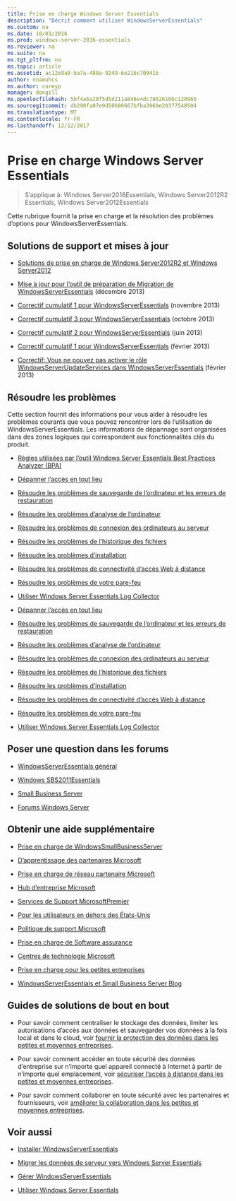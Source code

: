 ```yaml
---
title: Prise en charge Windows Server Essentials
description: "Décrit comment utiliser WindowsServerEssentials"
ms.custom: na
ms.date: 10/03/2016
ms.prod: windows-server-2016-essentials
ms.reviewer: na
ms.suite: na
ms.tgt_pltfrm: na
ms.topic: article
ms.assetid: ac12e9a9-ba7a-480a-9249-6e216c70941b
author: nnamuhcs
ms.author: coreyp
manager: dongill
ms.openlocfilehash: 5bf4a6a28f5d5d211a846e4dc7862610bc12096b
ms.sourcegitcommit: db290fa07e9d50686667bfba3969e20377548504
ms.translationtype: MT
ms.contentlocale: fr-FR
ms.lasthandoff: 12/12/2017
---
```

# <a name="support-windows-server-essentials"></a>Prise en charge Windows Server Essentials

>S’applique à: Windows Server2016Essentials, Windows Server2012R2 Essentials, Windows Server2012Essentials

Cette rubrique fournit la prise en charge et la résolution des problèmes d’options pour WindowsServerEssentials.  
  
##  <a name="BKMK_Top"></a>Solutions de support et mises à jour  
  
-   [Solutions de prise en charge de Windows Server2012R2 et Windows Server2012](http://blogs.technet.com/b/topsupportsolutions/archive/2014/02/04/top-support-solutions-for-microsoft-windows-server-2012.aspx)  
  
-   [Mise à jour pour l’outil de préparation de Migration de WindowsServerEssentials](https://support.microsoft.com/kb/2908176) (décembre 2013)  
  
-   [Correctif cumulatif 1 pour WindowsServerEssentials](https://support.microsoft.com/kb/2887595) (novembre 2013)  
  
-   [Correctif cumulatif 3 pour WindowsServerEssentials](https://support.microsoft.com/kb/2862551) (octobre 2013)  
  
-   [Correctif cumulatif 2 pour WindowsServerEssentials](https://support.microsoft.com/kb/2824160) (juin 2013)  
  
-   [Correctif cumulatif 1 pour WindowsServerEssentials](https://support.microsoft.com/kb/2781267) (février 2013)  
  
-   [Correctif: Vous ne pouvez pas activer le rôle WindowsServerUpdateServices dans WindowsServerEssentials](https://support.microsoft.com/kb/2762663) (février 2013)  
  
## <a name="troubleshoot"></a>Résoudre les problèmes  
 Cette section fournit des informations pour vous aider à résoudre les problèmes courants que vous pouvez rencontrer lors de l’utilisation de WindowsServerEssentials. Les informations de dépannage sont organisées dans des zones logiques qui correspondent aux fonctionnalités clés du produit.  
  
-   [Règles utilisées par l’outil Windows Server Essentials Best Practices Analyzer (BPA)](../migrate/Rules-used-by-the-Windows-Server-Essentials-Best-Practices-Analyzer--BPA--Tool.md)  
  

-   [Dépanner l’accès en tout lieu](Troubleshoot-Anywhere-Access-in-Windows-Server-Essentials.md)  
  
-   [Résoudre les problèmes de sauvegarde de l’ordinateur et les erreurs de restauration](Troubleshoot-computer-backup-and-restore-errors-in-Windows-Server-Essentials.md)  
  
-   [Résoudre les problèmes d’analyse de l’ordinateur](Troubleshoot-computer-monitoring-in-Windows-Server-Essentials.md)  
  
-   [Résoudre les problèmes de connexion des ordinateurs au serveur](Troubleshoot-connecting-computers-to-the-server-in-Windows-Server-Essentials.md)  
  
-   [Résoudre les problèmes de l’historique des fichiers](Troubleshoot-File-History-in-Windows-Server-Essentials.md)  
  
-   [Résoudre les problèmes d’installation](Troubleshoot-Windows-Server-Essentials-installation.md)  
  
-   [Résoudre les problèmes de connectivité d’accès Web à distance](Troubleshoot-Remote-Web-Access-connectivity-in-Windows-Server-Essentials.md)  
  
-   [Résoudre les problèmes de votre pare-feu](Troubleshoot-your-firewall-in-Windows-Server-Essentials.md)  
  
-   [Utiliser Windows Server Essentials Log Collector](Use-the-Windows-Server-Essentials-Log-Collector.md)  

-   [Dépanner l’accès en tout lieu](../support/Troubleshoot-Anywhere-Access-in-Windows-Server-Essentials.md)  
  
-   [Résoudre les problèmes de sauvegarde de l’ordinateur et les erreurs de restauration](../support/Troubleshoot-computer-backup-and-restore-errors-in-Windows-Server-Essentials.md)  
  
-   [Résoudre les problèmes d’analyse de l’ordinateur](../support/Troubleshoot-computer-monitoring-in-Windows-Server-Essentials.md)  
  
-   [Résoudre les problèmes de connexion des ordinateurs au serveur](../support/Troubleshoot-connecting-computers-to-the-server-in-Windows-Server-Essentials.md)  
  
-   [Résoudre les problèmes de l’historique des fichiers](../support/Troubleshoot-File-History-in-Windows-Server-Essentials.md)  
  
-   [Résoudre les problèmes d’installation](../support/Troubleshoot-Windows-Server-Essentials-installation.md)  
  
-   [Résoudre les problèmes de connectivité d’accès Web à distance](../support/Troubleshoot-Remote-Web-Access-connectivity-in-Windows-Server-Essentials.md)  
  
-   [Résoudre les problèmes de votre pare-feu](../support/Troubleshoot-your-firewall-in-Windows-Server-Essentials.md)  
  
-   [Utiliser Windows Server Essentials Log Collector](../support/Use-the-Windows-Server-Essentials-Log-Collector.md)  

  
## <a name="ask-a-question-in-the-forums"></a>Poser une question dans les forums  
  
-   [WindowsServerEssentials général](https://social.technet.microsoft.com/Forums/windowsserver/home?forum=winserveressentials)  
  
-   [Windows SBS2011Essentials](https://social.technet.microsoft.com/Forums/home?forum=smallbusinessserver2011essentials)  
  
-   [Small Business Server](https://social.technet.microsoft.com/Forums/home?forum=smallbusinessserver)  
  
-   [Forums Windows Server](https://social.technet.microsoft.com/Forums/windowsserver/home?category=windowsserver)  
  
## <a name="get-additional-help"></a>Obtenir une aide supplémentaire  
  
-   [Prise en charge de WindowsSmallBusinessServer](https://support.microsoft.com/oas/default.aspx?gprid=1167&st=1&wfxredirect=1&sd=gn)  
  
-   [D’apprentissage des partenaires Microsoft](https://mspartnerlp.mspartner.microsoft.com/LearningPath/LearningPath/DLPaths?trackId=559&rowId=1078&trackPathId=6605)  
  
-   [Prise en charge de réseau partenaire Microsoft](https://mspartner.microsoft.com/en/us/Pages/Support/get-support.aspx)  
  
-   [Hub d’entreprise Microsoft](http://www.microsoftbusinesshub.com/Gigya/Insider)  
  
-   [Services de Support MicrosoftPremier](https://www.microsoft.com/microsoftservices/support.aspx)  
  
-   [Pour les utilisateurs en dehors des États-Unis](https://support.microsoft.com/common/international.aspx?&sd=tech)  
  
-   [Politique de support Microsoft](https://support.microsoft.com/lifecycle/)  
  
-   [Prise en charge de Software assurance](https://support.microsoft.com/default.aspx?scid=fh;%5Bln%5D;SoftAssurance)  
  
-   [Centres de technologie Microsoft](https://www.microsoft.com/mtc/default.aspx)  
  
-   [Prise en charge pour les petites entreprises](https://smallbusiness.support.microsoft.com/contact)  
  
-   [WindowsServerEssentials et Small Business Server Blog](http://blogs.technet.com/b/sbs/)  
  
## <a name="end-to-end-solution-guides"></a>Guides de solutions de bout en bout  
  
-    Pour savoir comment centraliser le stockage des données, limiter les autorisations d’accès aux données et sauvegarder vos données à la fois local et dans le cloud, voir [fournir la protection des données dans les petites et moyennes entreprises](https://technet.microsoft.com/library/dn582043.aspx).  
  
-    Pour savoir comment accéder en toute sécurité des données d’entreprise sur n’importe quel appareil connecté à Internet à partir de n’importe quel emplacement, voir [sécuriser l’accès à distance dans les petites et moyennes entreprises](https://technet.microsoft.com/library/dn629457.aspx).  
  
-    Pour savoir comment collaborer en toute sécurité avec les partenaires et fournisseurs, voir [améliorer la collaboration dans les petites et moyennes entreprises](https://technet.microsoft.com/library/dn747893.aspx).  
  
## <a name="see-also"></a>Voir aussi  
  
-   [Installer WindowsServerEssentials](../install/Install-Windows-Server-Essentials.md)  
  
-   [Migrer les données de serveur vers Windows Server Essentials](../migrate/Migrate-Server-Data-to-Windows-Server-Essentials.md)  
  
-   [Gérer WindowsServerEssentials](../manage/Manage-Windows-Server-Essentials.md)  
  
-   [Utiliser Windows Server Essentials](../use/Use-Windows-Server-Essentials.md)
